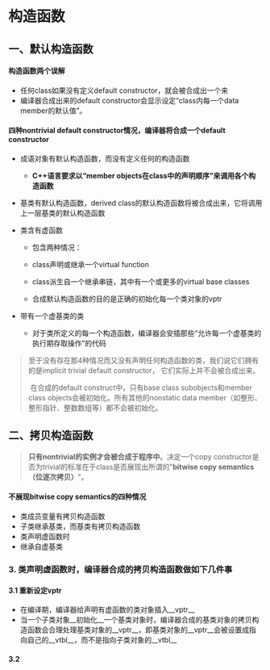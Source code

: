 # 构造函数

## 一、默认构造函数

#### 构造函数两个误解

* 任何class如果没有定义default constructor，就会被合成出一个来
* 编译器合成出来的default constructor会显示设定“class内每一个data member的默认值”。

#### 四种nontrivial default constructor情况，编译器将合成一个default constructor

* 成语对象有默认构造函数，而没有定义任何的构造函数	

  * __C++语言要求以“member objects在class中的声明顺序”来调用各个构造函数__

* 基类有默认构造函数，derived class的默认构造函数将被合成出来，它将调用上一层基类的默认构造函数

* 类含有虚函数

  * 包含两种情况：

  * class声明或继承一个virtual function
  * class派生自一个继承串链，其中有一个或更多的virtual base classes
  * 合成默认构造函数的目的是正确的初始化每一个类对象的vptr

* 带有一个虚基类的类

  * 对于类所定义的每一个构造函数，编译器会安插那些“允许每一个虚基类的执行期存取操作”的代码



> ​		至于没有存在那4种情况而又没有声明任何构造函数的类，我们说它们拥有的是implicit trivial default constructor， 它们实际上并不会被合成出来。
>
> ​		在合成的default construct中，只有base class subobjects和member class objects会被初始化。所有其他的nonstatic data member（如整形、整形指针、整数数组等）都不会被初始化。



## 二、拷贝构造函数

> ​		__只有nontrivial的实例才会被合成于程序中__。决定一个copy constructor是否为trivial的标准在于class是否展现出所谓的"__bitwise copy semantics（位逐次拷贝）__"。

#### 不展现bitwise copy semantics的四种情况

* 类成员变量有拷贝构造函数
* 子类继承基类，而基类有拷贝构造函数
* 类声明虚函数时
* 继承自虚基类

### 3. 类声明虚函数时，编译器合成的拷贝构造函数做如下几件事

#### 3.1 重新设定vptr

* 在编译期，编译器给声明有虚函数的类对象插入__vptr__
* 当一个子类对象__初始化__一个基类对象时，编译器合成的基类对象的拷贝构造函数会合理处理基类对象的__vptr__，即基类对象的__vptr__会被设置成指向自己的__vtbl__，而不是指向子类对象的__vtbl__

#### 3.2 